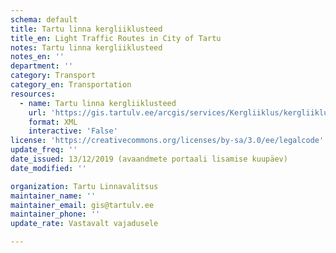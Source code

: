 ```yaml
---
schema: default
title: Tartu linna kergliiklusteed
title_en: Light Traffic Routes in City of Tartu
notes: Tartu linna kergliiklusteed
notes_en: ''
department: ''
category: Transport
category_en: Transportation
resources:
  - name: Tartu linna kergliiklusteed
    url: 'https://gis.tartulv.ee/arcgis/services/Kergliiklus/kergliiklusteed/MapServer/FeatureServer?wsdl'
    format: XML
    interactive: 'False'
license: 'https://creativecommons.org/licenses/by-sa/3.0/ee/legalcode'  
update_freq: ''
date_issued: 13/12/2019 (avaandmete portaali lisamise kuupäev)
date_modified: ''

organization: Tartu Linnavalitsus
maintainer_name: ''
maintainer_email: gis@tartulv.ee
maintainer_phone: ''
update_rate: Vastavalt vajadusele

---
```

